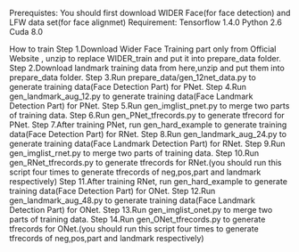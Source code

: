 
Prerequistes:
You should first download WIDER Face(for face detection) and LFW data set(for face alignmet)
Requirement:
Tensorflow 1.4.0
Python 2.6
Cuda 8.0

How to train
Step 1.Download Wider Face Training part only from Official Website , unzip to replace WIDER_train and put it into prepare_data folder.
Step 2.Download landmark training data from here,unzip and put them into prepare_data folder.
Step 3.Run prepare_data/gen_12net_data.py to generate training data(Face Detection Part) for PNet.
Step 4.Run gen_landmark_aug_12.py to generate training data(Face Landmark Detection Part) for PNet.
Step 5.Run gen_imglist_pnet.py to merge two parts of training data.
Step 6.Run gen_PNet_tfrecords.py to generate tfrecord for PNet.
Step 7.After training PNet, run gen_hard_example to generate training data(Face Detection Part) for RNet.
Step 8.Run gen_landmark_aug_24.py to generate training data(Face Landmark Detection Part) for RNet.
Step 9.Run gen_imglist_rnet.py to merge two parts of training data.
Step 10.Run gen_RNet_tfrecords.py to generate tfrecords for RNet.(you should run this script four times to generate tfrecords of neg,pos,part and landmark respectively)
Step 11.After training RNet, run gen_hard_example to generate training data(Face Detection Part) for ONet.
Step 12.Run gen_landmark_aug_48.py to generate training data(Face Landmark Detection Part) for ONet.
Step 13.Run gen_imglist_onet.py to merge two parts of training data.
Step 14.Run gen_ONet_tfrecords.py to generate tfrecords for ONet.(you should run this script four times to generate tfrecords of neg,pos,part and landmark respectively)
